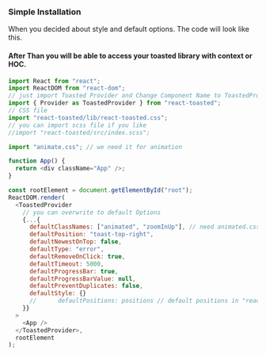 ### Simple Installation

When you decided about style and default options.
The code will look like this.

#### After Than you will be able to access your toasted library with context or HOC.

```js
import React from "react";
import ReactDOM from "react-dom";
// just import Toasted Provider and Change Component Name to ToastedProvider
import { Provider as ToastedProvider } from "react-toasted";
// CSS file
import "react-toasted/lib/react-toasted.css";
// you can import scss file if you like
//import "react-toasted/src/index.scss";

import "animate.css"; // we need it for animation

function App() {
  return <div className="App" />;
}

const rootElement = document.getElementById("root");
ReactDOM.render(
  <ToastedProvider
    // you can overwrite to default Options
    {...{
      defaultClassNames: ["animated", "zoomInUp"], // need animated.css
      defaultPosition: "toast-top-right",
      defaultNewestOnTop: false,
      defaultType: "error",
      defaultRemoveOnClick: true,
      defaultTimeout: 5000,
      defaultProgressBar: true,
      defaultProgressBarValue: null,
      defaultPreventDuplicates: false,
      defaultStyle: {}
      //      defaultPositions: positions // default positions in "react-toasted/src/positions.js"
    }}
  >
    <App />
  </ToastedProvider>,
  rootElement
);
```
